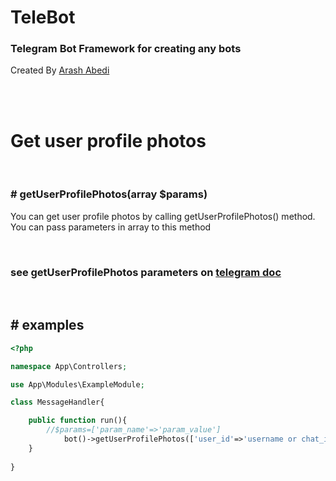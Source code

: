 # TeleBot
### Telegram Bot Framework for creating any bots 

Created By [Arash Abedi](https://arashabedi.com)

<br/>
<br/>

# Get user profile photos
<br>

### # getUserProfilePhotos(array $params)

You can get user profile photos by calling getUserProfilePhotos() method. <br>
You can pass parameters in array to this method

<br>

### see getUserProfilePhotos parameters on [telegram doc](https://core.telegram.org/bots/api#sendaudio)

<br>

## # examples

```php
<?php

namespace App\Controllers;

use App\Modules\ExampleModule;

class MessageHandler{

    public function run(){
        //$params=['param_name'=>'param_value']
            bot()->getUserProfilePhotos(['user_id'=>'username or chat_id ...']); //get user profile photos
    }
   
}

```
